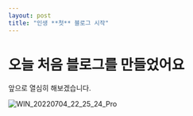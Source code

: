```yaml
---
layout: post
title: "인생 **첫** 블로그 시작"
---
```


# 오늘 처음 블로그를 만들었어요

앞으로 열심히 해보겠습니다.



![WIN_20220704_22_25_24_Pro](C:\Users\yooju\yoojuneho-github-blog\yoojuneho.github.io\images\2024-03-07-first\WIN_20220704_22_25_24_Pro.jpg)

